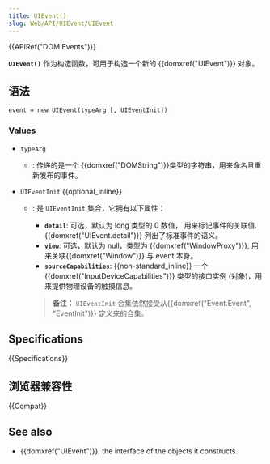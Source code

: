 ```yaml
---
title: UIEvent()
slug: Web/API/UIEvent/UIEvent
---
```

{{APIRef("DOM Events")}}

**`UIEvent()`** 作为构造函数，可用于构造一个新的 {{domxref("UIEvent")}} 对象。

## 语法

```
event = new UIEvent(typeArg [, UIEventInit])
```

### Values

- `typeArg`
  - : 传递的是一个 {{domxref("DOMString")}}类型的字符串，用来命名且重新发布的事件。
- `UIEventInit` {{optional_inline}}

  - : 是 `UIEventInit` 集合，它拥有以下属性：

    - **`detail`**: 可选，默认为 long 类型的 0 数值， 用来标记事件的关联值. {{domxref("UIEvent.detail")}} 列出了标准事件的语义。
    - **`view`**: 可选，默认为 null，类型为 {{domxref("WindowProxy")}}, 用来关联{{domxref("Window")}} 与 event 本身。
    - **`sourceCapabilities`**: {{non-standard_inline}} 一个 {{domxref("InputDeviceCapabilities")}} 类型的接口实例 (对象)，用来提供物理设备的触摸信息。

    > **备注：** `UIEventInit` 合集依然接受从{{domxref("Event.Event", "EventInit")}} 定义来的合集。

## Specifications

{{Specifications}}

## 浏览器兼容性

{{Compat}}

## See also

- {{domxref("UIEvent")}}, the interface of the objects it constructs.

